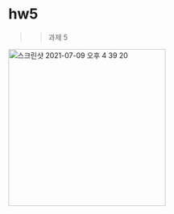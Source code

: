 # hw5

>> 과제 5 
<img width="312" alt="스크린샷 2021-07-09 오후 4 39 20" src="https://user-images.githubusercontent.com/74174059/125042143-7bd24b00-e0d4-11eb-8bf8-275a7a90cd1a.png">
